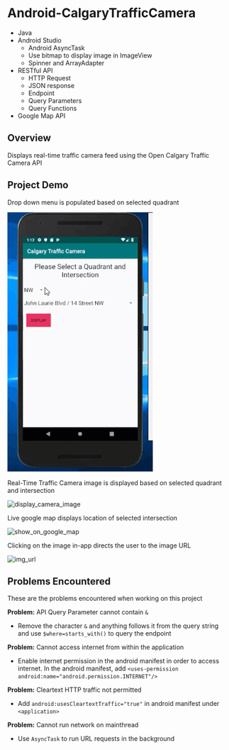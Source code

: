 # Android-CalgaryTrafficCamera
- Java
- Android Studio
  - Android AsyncTask
  - Use bitmap to display image in ImageView
  - Spinner and ArrayAdapter
- RESTful API
  - HTTP Request
  - JSON response
  - Endpoint
  - Query Parameters
  - Query Functions
- Google Map API


## Overview
Displays real-time traffic camera feed using the Open Calgary Traffic Camera API

## Project Demo
Drop down menu is populated based on selected quadrant

<img src="gifs/populating_spinner.gif" alt="populating_spinner">

Real-Time Traffic Camera image is displayed based on selected quadrant and intersection

<img src="gifs/display_camera_image.gif" alt="display_camera_image">

Live google map displays location of selected intersection

<img src="gifs/show_on_google_map.gif" alt="show_on_google_map">

Clicking on the image in-app directs the user to the image URL

<img src="gifs/img_url.gif" alt="img_url">

## Problems Encountered
These are the problems encountered when working on this project

**Problem:** API Query Parameter cannot contain `&`
- Remove the character `&` and anything follows it from the query string and use `$where=starts_with()` to query the endpoint
  
**Problem:** Cannot access internet from within the application
- Enable internet permission in the android manifest in order to access internet. In the android manifest, add 
`<uses-permission android:name="android.permission.INTERNET"/>`

**Problem:** Cleartext HTTP traffic not permitted
- Add `android:usesCleartextTraffic="true"` in android manifest under `<application>`

**Problem:** Cannot run network on mainthread
- Use `AsyncTask` to run URL requests in the background


